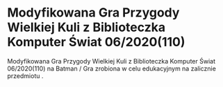 #  Modyfikowana Gra  Przygody Wielkiej Kuli  z Biblioteczka Komputer Świat 06/2020(110)
Modyfikowana Gra Przygody Wielkiej Kuli z Biblioteczka Komputer Świat 06/2020(110) na  Batman
/ Gra zrobiona w celu edukacyjnym na zalicznie przedmiotu .
